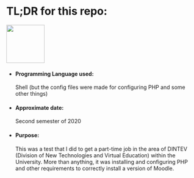 <h1>TL;DR for this repo:</h1>
<img src="https://upload.wikimedia.org/wikipedia/commons/thumb/8/82/Gnu-bash-logo.svg/1280px-Gnu-bash-logo.svg.png" height="100" width="100">
<ul>
  <li><h4>Programming Language used:</h4>Shell (but the config files were made for configuring PHP and some other things)</li>
  <li><h4>Approximate date:</h4>Second semester of 2020</li>
  <li><h4>Purpose:</h4>This was a test that I did to get a part-time job in the area of DINTEV (Division of New Technologies and Virtual Education) within the University. More than anything, it was installing and configuring PHP and other requirements to correctly install a version of Moodle.</li>
</ul>
